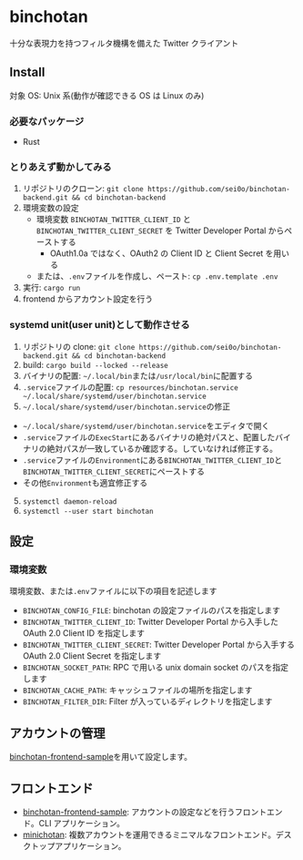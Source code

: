 # binchotan

十分な表現力を持つフィルタ機構を備えた Twitter クライアント

## Install

対象 OS: Unix 系(動作が確認できる OS は Linux のみ)

### 必要なパッケージ

* Rust

### とりあえず動かしてみる

1. リポジトリのクローン: `git clone https://github.com/sei0o/binchotan-backend.git && cd binchotan-backend`
2. 環境変数の設定
   * 環境変数 `BINCHOTAN_TWITTER_CLIENT_ID` と `BINCHOTAN_TWITTER_CLIENT_SECRET` を Twitter Developer Portal からペーストする
     * OAuth1.0a ではなく、OAuth2 の Client ID と Client Secret を用いる
   * または、`.env`ファイルを作成し、ペースト: `cp .env.template .env`
3. 実行: `cargo run`
4. frontend からアカウント設定を行う

### systemd unit(user unit)として動作させる 

1. リポジトリの clone: `git clone https://github.com/sei0o/binchotan-backend.git && cd binchotan-backend`
1. build: `cargo build --locked --release`
2. バイナリの配置: `~/.local/bin`または`/usr/local/bin`に配置する
3. `.service`ファイルの配置: `cp resources/binchotan.service ~/.local/share/systemd/user/binchotan.service`
4. `~/.local/share/systemd/user/binchotan.service`の修正
  * `~/.local/share/systemd/user/binchotan.service`をエディタで開く
  * `.service`ファイルの`ExecStart`にあるバイナリの絶対パスと、配置したバイナリの絶対パスが一致しているか確認する。していなければ修正する。
  * `.service`ファイルの`Environment`にある`BINCHOTAN_TWITTER_CLIENT_ID`と`BINCHOTAN_TWITTER_CLIENT_SECRET`にペーストする
  * その他`Environment`も適宜修正する
5. `systemctl daemon-reload`
6. `systemctl --user start binchotan`

## 設定

### 環境変数

環境変数、または`.env`ファイルに以下の項目を記述します

* `BINCHOTAN_CONFIG_FILE`: binchotan の設定ファイルのパスを指定します
* `BINCHOTAN_TWITTER_CLIENT_ID`: Twitter Developer Portal から入手した OAuth 2.0 Client ID を指定します
* `BINCHOTAN_TWITTER_CLIENT_SECRET`: Twitter Developer Portal から入手する OAuth 2.0 Client Secret を指定します
* `BINCHOTAN_SOCKET_PATH`: RPC で用いる unix domain socket のパスを指定します
* `BINCHOTAN_CACHE_PATH`: キャッシュファイルの場所を指定します
* `BINCHOTAN_FILTER_DIR`: Filter が入っているディレクトリを指定します

## アカウントの管理

[binchotan-frontend-sample](https://github.com/sei0o/binchotan-frontend-sample)を用いて設定します。

## フロントエンド

* [binchotan-frontend-sample](https://github.com/sei0o/binchotan-frontend-sample): アカウントの設定などを行うフロントエンド。CLI アプリケーション。
* [minichotan](https://github.com/sei0o/minichotan): 複数アカウントを運用できるミニマルなフロントエンド。デスクトップアプリケーション。
